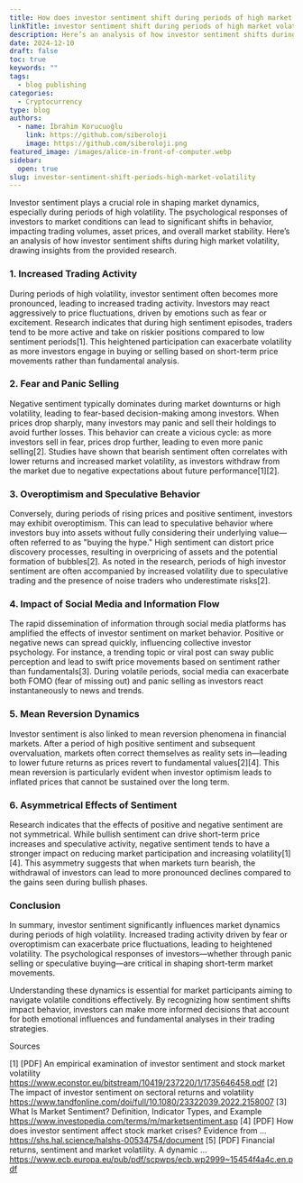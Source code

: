 ```yaml
---
title: How does investor sentiment shift during periods of high market volatility
linkTitle: investor sentiment shift during periods of high market volatility
description: Here’s an analysis of how investor sentiment shifts during high market volatility, drawing insights from the provided research.
date: 2024-12-10
draft: false
toc: true
keywords: ""
tags:
  - blog publishing
categories:
  - Cryptocurrency
type: blog
authors:
  - name: İbrahim Korucuoğlu
    link: https://github.com/siberoloji
    image: https://github.com/siberoloji.png
featured_image: /images/alice-in-front-of-computer.webp
sidebar:
  open: true
slug: investor-sentiment-shift-periods-high-market-volatility
---
```

Investor sentiment plays a crucial role in shaping market dynamics, especially during periods of high volatility. The psychological responses of investors to market conditions can lead to significant shifts in behavior, impacting trading volumes, asset prices, and overall market stability. Here’s an analysis of how investor sentiment shifts during high market volatility, drawing insights from the provided research.

### 1. Increased Trading Activity

During periods of high volatility, investor sentiment often becomes more pronounced, leading to increased trading activity. Investors may react aggressively to price fluctuations, driven by emotions such as fear or excitement. Research indicates that during high sentiment episodes, traders tend to be more active and take on riskier positions compared to low sentiment periods[1]. This heightened participation can exacerbate volatility as more investors engage in buying or selling based on short-term price movements rather than fundamental analysis.

### 2. Fear and Panic Selling

Negative sentiment typically dominates during market downturns or high volatility, leading to fear-based decision-making among investors. When prices drop sharply, many investors may panic and sell their holdings to avoid further losses. This behavior can create a vicious cycle: as more investors sell in fear, prices drop further, leading to even more panic selling[2]. Studies have shown that bearish sentiment often correlates with lower returns and increased market volatility, as investors withdraw from the market due to negative expectations about future performance[1][2].

### 3. Overoptimism and Speculative Behavior

Conversely, during periods of rising prices and positive sentiment, investors may exhibit overoptimism. This can lead to speculative behavior where investors buy into assets without fully considering their underlying value—often referred to as "buying the hype." High sentiment can distort price discovery processes, resulting in overpricing of assets and the potential formation of bubbles[2]. As noted in the research, periods of high investor sentiment are often accompanied by increased volatility due to speculative trading and the presence of noise traders who underestimate risks[2].

### 4. Impact of Social Media and Information Flow

The rapid dissemination of information through social media platforms has amplified the effects of investor sentiment on market behavior. Positive or negative news can spread quickly, influencing collective investor psychology. For instance, a trending topic or viral post can sway public perception and lead to swift price movements based on sentiment rather than fundamentals[3]. During volatile periods, social media can exacerbate both FOMO (fear of missing out) and panic selling as investors react instantaneously to news and trends.

### 5. Mean Reversion Dynamics

Investor sentiment is also linked to mean reversion phenomena in financial markets. After a period of high positive sentiment and subsequent overvaluation, markets often correct themselves as reality sets in—leading to lower future returns as prices revert to fundamental values[2][4]. This mean reversion is particularly evident when investor optimism leads to inflated prices that cannot be sustained over the long term.

### 6. Asymmetrical Effects of Sentiment

Research indicates that the effects of positive and negative sentiment are not symmetrical. While bullish sentiment can drive short-term price increases and speculative activity, negative sentiment tends to have a stronger impact on reducing market participation and increasing volatility[1][4]. This asymmetry suggests that when markets turn bearish, the withdrawal of investors can lead to more pronounced declines compared to the gains seen during bullish phases.

### Conclusion

In summary, investor sentiment significantly influences market dynamics during periods of high volatility. Increased trading activity driven by fear or overoptimism can exacerbate price fluctuations, leading to heightened volatility. The psychological responses of investors—whether through panic selling or speculative buying—are critical in shaping short-term market movements.

Understanding these dynamics is essential for market participants aiming to navigate volatile conditions effectively. By recognizing how sentiment shifts impact behavior, investors can make more informed decisions that account for both emotional influences and fundamental analyses in their trading strategies.

Sources

[1] [PDF] An empirical examination of investor sentiment and stock market volatility <https://www.econstor.eu/bitstream/10419/237220/1/1735646458.pdf>
[2] The impact of investor sentiment on sectoral returns and volatility <https://www.tandfonline.com/doi/full/10.1080/23322039.2022.2158007>
[3] What Is Market Sentiment? Definition, Indicator Types, and Example <https://www.investopedia.com/terms/m/marketsentiment.asp>
[4] [PDF] How does investor sentiment affect stock market crises? Evidence from ... <https://shs.hal.science/halshs-00534754/document>
[5] [PDF] Financial returns, sentiment and market volatility. A dynamic ... <https://www.ecb.europa.eu/pub/pdf/scpwps/ecb.wp2999~15454f4a4c.en.pdf>
